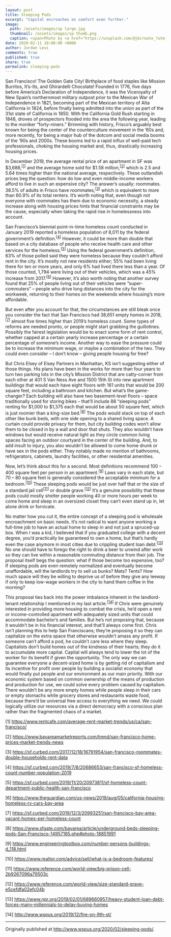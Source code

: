```yaml
---
layout: post
title: Sleeping Pods
excerpt: "Capital encroaches on comfort even further."
image: 
  path: /assets/images/sp large.jpg
  thumbnail: /assets/images/sp thumb.png
  caption: <span>Photo by <a href="https://unsplash.com/@jbcreate_?utm_source=unsplash&amp;utm_medium=referral&amp;utm_content=creditCopyText">Joseph Barrientos</a> on <a href="https://unsplash.com/?utm_source=unsplash&amp;utm_medium=referral&amp;utm_content=creditCopyText">Unsplash</a></span>
date: 2020-02-11 18:00:00 +0800
author: Jordan Levi
comments: true
published: true
share: true
permalink: sleeping-pods
---
```

San Francisco! The Golden Gate City! Birthplace of food staples like Mission Burritos, It’s-Its, and Ghirardelli Chocolate! Founded in 1776, five days before America’s Declaration of Independence, it was the Viceroyalty of New Spain’s northernmost military outpost prior to the Mexican War of Independence in 1821, becoming part of the Mexican territory of Alta California in 1824, before finally being admitted into the union as part of the 31st state of California in 1850. With the California Gold Rush starting in 1848, droves of prospectors flooded into the area the following year, leading to the moniker “forty-niners.” Brimming with history, Frisco’s arguably best known for being the center of the counterculture movement in the ’60s and, more recently, for being a major hub of the dotcom and social media booms of the ’90s and 2000s. These booms led to a rapid influx of well-paid tech professionals, choking the housing market and, thus, drastically increasing housing prices.

In December 2019, the average rental price of an apartment in SF was $3,688,<sup>[[1](https://www.rentcafe.com/average-rent-market-trends/us/ca/san-francisco/)]</sup> and the average home sold for $1.58 million,<sup>[[2](https://www.bayareamarketreports.com/trend/san-francisco-home-prices-market-trends-news)]</sup> which is 2.5 and 5.64 times higher than the national average, respectively. These outlandish prices beg the question: how do low and even middle-income workers afford to live in such an expensive city? The answer’s usually: roommates. 38.5% of adults in Frisco have roommates,<sup>[[3](https://sf.curbed.com/2017/12/18/16791954/san-francisco-roommates-double-households-rent-data)]</sup> which is equivalent to more than 60.9% of its total renters. It’s worth noting that, even though not everyone with roommates has them due to economic necessity, a steady increase along with housing prices hints that financial constraints may be the cause, especially when taking the rapid rise in homelessness into account.

San Francisco’s biennial point-in-time homeless count conducted in January 2019 reported a homeless population of 8,011 by the federal government’s definition.<sup>[[4](https://sf.curbed.com/2019/7/8/20686653/san-francisco-sf-homeless-count-number-population-2019)]</sup> However, it could be more than double that based on a city database of people who receive health care and other services for the homeless.<sup>[[5](https://sf.curbed.com/2019/11/20/20973811/sf-homeless-count-department-public-health-san-francisco)]</sup> Using the federal government’s definition, 63% of those polled said they were homeless because they couldn’t afford rent in the city. It’s mostly not new residents either; 55% had been living there for ten or more years, and only 6% had lived there less than a year. Of those counted, 1,794 were living out of their vehicles, which was a 45% increase from 2017.<sup>[[6](https://www.theguardian.com/us-news/2019/aug/05/california-housing-homeless-rv-cars-bay-area)]</sup> However, it’s also worth noting that another survey found that 25% of people living out of their vehicles were “super-commuters” – people who drive long distances into the city for the workweek, returning to their homes on the weekends where housing’s more affordable.

But even after you account for that, the circumstances are still bleak once you consider the fact that San Francisco had 38,651 empty homes in 2018,<sup>[[7](https://sf.curbed.com/2019/12/3/20993251/san-francisco-bay-area-vacant-homes-per-homeless-count)]</sup> almost five times higher than 2019’s homeless count. Some types of reforms are needed pronto, or people might start grabbing the guillotines. Possibly the fairest legislation would be to enact some form of rent control, whether capped at a certain yearly increase percentage or a certain percentage of someone’s income. Another way to ease the pressure could be to increase the minimum wage, or maybe a combination of the two. They could even consider – I don’t know – giving people housing for free?

But Chris Elsey of Elsey Partners in Manhattan, KS isn’t suggesting either of those things. His plans have been in the works for more than four years to turn two parking lots in the city’s Mission District that are catty-corner from each other at 401 S Van Ness Ave and 1500 15th St into new apartment buildings that would each have eight floors with 161 units that would be 200 square feet, including a bathroom and kitchen. But what’s the game-changer? Each building will also have two basement-level floors – space traditionally used for storing bikes – that’ll include 88 “sleeping pods” renting for $1,000 to $1,375 each that would be about 50 square feet, which is just roomier than a king-size bed.<sup>[[8](https://www.sfgate.com/bayarea/article/underground-beds-sleeping-pods-San-Francisco-14957185.php#photo-18851991)]</sup> The pods would stack on top of each other like bunk beds, with one side opening to a shared living space. A curtain could provide privacy for them, but city building codes won’t allow them to be closed in by a wall and door that shuts. They also wouldn’t have windows but would receive natural light as they circle common living spaces facing an outdoor courtyard in the center of the building. And, to add insult to injury, you also wouldn’t be allowed to come home drunk or have sex in the pods either. They notably made no mention of bathrooms, refrigerators, cabinets, laundry facilities, or other residential amenities.

Now, let’s think about this for a second. Most definitions recommend 100 – 400 square feet per person in an apartment.<sup>[[9](https://www.engineeringtoolbox.com/number-persons-buildings-d_118.html)]</sup> Laws vary in each state, but 70 – 80 square feet is generally considered the acceptable minimum for a bedroom.<sup>[[10](https://www.realtor.com/advice/sell/what-is-a-bedroom-features/)]</sup> These sleeping pods would be just over half that or the size of a standard jail cell<sup>[[11](https://www.reference.com/world-view/big-prison-cell-2b9267096a79503c)]</sup> or double grave.<sup>[[12](https://www.reference.com/world-view/size-standard-grave-e5cefdfa02efc04b)]</sup> It’s a genuine possibility that these pods could mostly shelter people working 40 or more hours per week to come home and sleep in an oversized closet they can’t even stand up in, let alone drink or fornicate.

No matter how you cut it, the entire concept of a sleeping pod is wholesale encroachment on basic needs. It’s not radical to want anyone working a full-time job to have an actual home to sleep in and not just a spruced-up box. When I was a kid, I believed that if you graduated college with a decent degree, you’d practically be guaranteed to own a home, but that’s hardly even the case anymore in most cities due to crippling student loan debt.<sup>[[13](https://www.npr.org/2019/02/01/689660957/heavy-student-loan-debt-forces-many-millennials-to-delay-buying-homes)]</sup> No one should have to forego the right to drink a beer to unwind after work so they can live within a reasonable commuting distance from their job. The proposal itself begs the question: what if those become too expensive, too? If sleeping pods are even remotely normalized and eventually become unaffordable, will the landlords try to sell us bunks? Mats? Tents? How much space will they be willing to deprive us of before they give any leeway if only to keep low-wage workers in the city to hand them coffee in the morning?

This proposal ties back into the power imbalance inherent in the landlord-tenant relationship I mentioned in my last article.<sup>[[14](http://www.wspus.org/2019/12/fire-on-9th-st/)]</sup> If Chris were genuinely interested in providing more housing to combat the crisis, he’d open a rent or income-controlled apartment with adequately sized units that could accommodate bachelor’s and families. But he’s not proposing that, because it wouldn’t be in his financial interest, and that’ll always come first. Chris isn’t planning this to help San Franciscans; they’re proposing it so they can capitalize on the extra space that otherwise wouldn’t amass any profit. If someone can’t afford a pod, he couldn’t care less where they sleep. Capitalists don’t build homes out of the kindness of their hearts; they do it to accumulate more capital. Capital will always tend to lower the lot of the worker for its benefit if given the opportunity. The only way we can guarantee everyone a decent-sized home is by getting rid of capitalism and its incentive for profit over people by building a socialist economy that would finally put people and our environment as our main priority. With our economic system based on common ownership of the means of production and production for use, we could solve every problem caused by capitalism. There wouldn’t be any more empty homes while people sleep in their cars or empty stomachs while grocery stores and restaurants waste food, because there’d be universal free access to everything we need. We could logically utilize our resources via a direct democracy with a conscious plan rather than the fragmented chaos of a market.

[1] <a href="url">https://www.rentcafe.com/average-rent-market-trends/us/ca/san-francisco/</a>

[2] <a href="url">https://www.bayareamarketreports.com/trend/san-francisco-home-prices-market-trends-news</a>

[3] <a href="url">https://sf.curbed.com/2017/12/18/16791954/san-francisco-roommates-double-households-rent-data</a>

[4] <a href="url">https://sf.curbed.com/2019/7/8/20686653/san-francisco-sf-homeless-count-number-population-2019</a>

[5] <a href="url">https://sf.curbed.com/2019/11/20/20973811/sf-homeless-count-department-public-health-san-francisco</a>

[6] <a href="url">https://www.theguardian.com/us-news/2019/aug/05/california-housing-homeless-rv-cars-bay-area</a>

[7] <a href="url">https://sf.curbed.com/2019/12/3/20993251/san-francisco-bay-area-vacant-homes-per-homeless-count</a>

[8] <a href="url">https://www.sfgate.com/bayarea/article/underground-beds-sleeping-pods-San-Francisco-14957185.php#photo-18851991</a>

[9] <a href="url">https://www.engineeringtoolbox.com/number-persons-buildings-d_118.html</a>

[10] <a href="url">https://www.realtor.com/advice/sell/what-is-a-bedroom-features/</a>

[11] <a href="url">https://www.reference.com/world-view/big-prison-cell-2b9267096a79503c</a>

[12] <a href="url">https://www.reference.com/world-view/size-standard-grave-e5cefdfa02efc04b</a>

[13] <a href="url">https://www.npr.org/2019/02/01/689660957/heavy-student-loan-debt-forces-many-millennials-to-delay-buying-homes</a>

[14] <a href="url">http://www.wspus.org/2019/12/fire-on-9th-st/</a>

<hr>

Originally published at <a href="url">http://www.wspus.org/2020/02/sleeping-pods/</a>.
